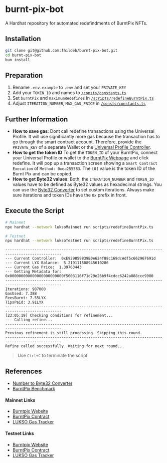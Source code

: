 # burnt-pix-bot

A Hardhat repository for automated redefindments of BurntPix NFTs.

## Installation

```bash
git clone git@github.com:fhildeb/burnt-pix-bot.git
cd burnt-pix-bot
bun install
```

## Preparation

1. Rename `.env.example` to `.env` and set your `PRIVATE_KEY`
2. Add your `TOKEN_ID` and names to [`/consts/constants.ts`](./scripts/redefineBurntPix.ts)
3. Set `burntPix` and `maximumRedefines` in [`/scripts/redefineBurntPix.ts`](./scripts/redefineBurntPix.ts)
4. Adjust `ITERATION_NUMBER`, `MAX_GAS_PRICE` in [`/consts/constants.ts`](./consts/constants.ts)

## Further Information

- **How to save gas**: Dont call redefine transactions using the Universal Profile. It will use significantly more gas because the transaction has to go through the smart contract account. Therefore, provide the `PRIVATE_KEY` of a separate Wallet or the [Universal Profile Controller](https://support.lukso.network/extension/controllers).
- **How to get the token ID** To get the `TOKEN_ID` of your BurntPix, connect your Universal Profile or wallet to the [BurntPix Webpage](https://burntpix.com/) and click redefine. It will pop up a transaction screen showing a `Smart Contract Execution` of `Method: 0xea255583`. The `[0]` value is the token ID of the Burnt Pix and can be copied.
- **How to get Byte32 values**: Both, the `ITERATION_NUMBER` and `TOKEN_ID` values have to be defined as Byte32 values as hexadecimal strings. You can use the [Byte32 Converter](https://neptunemutual.com/web3-tools/number-to-bytes32-converter/) to set custom iterations. Always make sure iterations and token IDs have the `0x` prefix in front.

## Execute the Script

```bash
# Mainnet
npx hardhat --network luksoMainnet run scripts/redefineBurntPix.ts

# Testnet
npx hardhat --network luksoTestnet run scripts/redefineBurntPix.ts
```

```text
-----------------------------------------------------------------------------------------------
--- Current Controller:  0xE929859839B0e624f88c169dcAdf5c662967691d
--- Current LYX Balance:  5.219111508945610286
--- Current Gas Price:  1.39763443
--- Getting Metadata for:  0x000000000000000000000000f5603116f71d29e26b9f4cdcc6242a888ccc9900
-----------------------------------------------------------------------------------------------
Iterations: 987000
GasUsed: 7.38B
FeesBurnt: 7.55LYX
TipsPaid: 3.91LYX
-----------------------------------------------------------------------------------------------
[23:05:19] Checking conditions for refinement...
--- Calling refine...
-----------------------------------------------------------------------------------------------
Previous refinement is still processing. Skipping this round.
-----------------------------------------------------------------------------------------------
Refine called successfully. Waiting for next round...
```

> Use `Ctrl+C` to terminate the script.

## References

- [Number to Byte32 Converter](https://neptunemutual.com/web3-tools/number-to-bytes32-converter/)
- [BurntPix Benchmark](https://github.com/karalabe/burntpix-benchmark)

#### Mainnet Links

- [Burntpix Website](https://burntpix.com/)
- [BurntPix Contract](https://explorer.execution.mainnet.lukso.network/address/0x3983151E0442906000DAb83c8b1cF3f2D2535F82?tab=contract)
- [LUKSO Gas Tracker](https://explorer.execution.mainnet.lukso.network/stats)

#### Testnet Links

- [Burntpix Website](https://testnet.burntpix.com/)
- [BurntPix Contract](https://explorer.execution.testnet.lukso.network/address/0x12167f1c2713aC4f740B4700c4C72bC2de6C686f?tab=contract)
- [LUKSO Gas Tracker](https://explorer.execution.testnet.lukso.network/stats)
